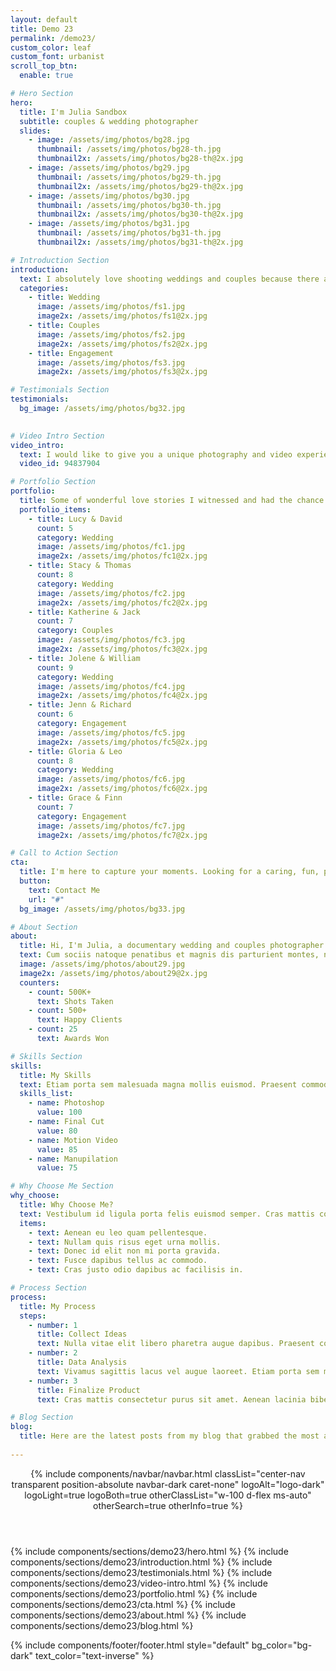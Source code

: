 ```yaml
---
layout: default
title: Demo 23
permalink: /demo23/
custom_color: leaf
custom_font: urbanist
scroll_top_btn:
  enable: true

# Hero Section
hero:
  title: I'm Julia Sandbox
  subtitle: couples & wedding photographer
  slides:
    - image: /assets/img/photos/bg28.jpg
      thumbnail: /assets/img/photos/bg28-th.jpg
      thumbnail2x: /assets/img/photos/bg28-th@2x.jpg
    - image: /assets/img/photos/bg29.jpg
      thumbnail: /assets/img/photos/bg29-th.jpg
      thumbnail2x: /assets/img/photos/bg29-th@2x.jpg
    - image: /assets/img/photos/bg30.jpg
      thumbnail: /assets/img/photos/bg30-th.jpg
      thumbnail2x: /assets/img/photos/bg30-th@2x.jpg
    - image: /assets/img/photos/bg31.jpg
      thumbnail: /assets/img/photos/bg31-th.jpg
      thumbnail2x: /assets/img/photos/bg31-th@2x.jpg

# Introduction Section
introduction:
  text: I absolutely love shooting weddings and couples because there are so many feelings to capture.
  categories:
    - title: Wedding
      image: /assets/img/photos/fs1.jpg
      image2x: /assets/img/photos/fs1@2x.jpg
    - title: Couples
      image: /assets/img/photos/fs2.jpg
      image2x: /assets/img/photos/fs2@2x.jpg
    - title: Engagement
      image: /assets/img/photos/fs3.jpg
      image2x: /assets/img/photos/fs3@2x.jpg

# Testimonials Section
testimonials:
  bg_image: /assets/img/photos/bg32.jpg
  

# Video Intro Section
video_intro:
  text: I would like to give you a unique photography and video experience, built to serve you best.
  video_id: 94837904

# Portfolio Section
portfolio:
  title: Some of wonderful love stories I witnessed and had the chance to capture
  portfolio_items:
    - title: Lucy & David
      count: 5
      category: Wedding
      image: /assets/img/photos/fc1.jpg
      image2x: /assets/img/photos/fc1@2x.jpg
    - title: Stacy & Thomas
      count: 8
      category: Wedding
      image: /assets/img/photos/fc2.jpg
      image2x: /assets/img/photos/fc2@2x.jpg
    - title: Katherine & Jack
      count: 7
      category: Couples
      image: /assets/img/photos/fc3.jpg
      image2x: /assets/img/photos/fc3@2x.jpg
    - title: Jolene & William
      count: 9
      category: Wedding
      image: /assets/img/photos/fc4.jpg
      image2x: /assets/img/photos/fc4@2x.jpg
    - title: Jenn & Richard
      count: 6
      category: Engagement
      image: /assets/img/photos/fc5.jpg
      image2x: /assets/img/photos/fc5@2x.jpg
    - title: Gloria & Leo
      count: 8
      category: Wedding
      image: /assets/img/photos/fc6.jpg
      image2x: /assets/img/photos/fc6@2x.jpg
    - title: Grace & Finn
      count: 7
      category: Engagement
      image: /assets/img/photos/fc7.jpg
      image2x: /assets/img/photos/fc7@2x.jpg

# Call to Action Section
cta:
  title: I'm here to capture your moments. Looking for a caring, fun, passionate photographer?
  button:
    text: Contact Me
    url: "#"
  bg_image: /assets/img/photos/bg33.jpg

# About Section
about:
  title: Hi, I'm Julia, a documentary wedding and couples photographer currently working from and based in London.
  text: Cum sociis natoque penatibus et magnis dis parturient montes, nascetur ridiculus mus. Cras justo odio, dapibus ac facilisis in, egestas eget quam. Praesent commodo cursus magna, vel scelerisque nisl consectetur et. Duis mollis, est non commodo luctus, nisi erat porttitor ligula, eget lacinia odio. Sed posuere consectetur est at lobortis facilisis in.
  image: /assets/img/photos/about29.jpg
  image2x: /assets/img/photos/about29@2x.jpg
  counters:
    - count: 500K+
      text: Shots Taken
    - count: 500+
      text: Happy Clients
    - count: 25
      text: Awards Won

# Skills Section
skills:
  title: My Skills
  text: Etiam porta sem malesuada magna mollis euismod. Praesent commodo cursus magna vel consectetur purus sit amet fermentum.
  skills_list:
    - name: Photoshop
      value: 100
    - name: Final Cut
      value: 80
    - name: Motion Video
      value: 85
    - name: Manupilation
      value: 75

# Why Choose Me Section
why_choose:
  title: Why Choose Me?
  text: Vestibulum id ligula porta felis euismod semper. Cras mattis consectetur purus sit amet fermentum. Donec ullamcorper nulla non metus auctor fringilla. Nullam id dolor id nibh ultricies. Cras mattis consectetur purus amet fermentum.
  items:
    - text: Aenean eu leo quam pellentesque.
    - text: Nullam quis risus eget urna mollis.
    - text: Donec id elit non mi porta gravida.
    - text: Fusce dapibus tellus ac commodo.
    - text: Cras justo odio dapibus ac facilisis in.

# Process Section
process:
  title: My Process
  steps:
    - number: 1
      title: Collect Ideas
      text: Nulla vitae elit libero pharetra augue dapibus. Praesent commodo cursus.
    - number: 2
      title: Data Analysis
      text: Vivamus sagittis lacus vel augue laoreet. Etiam porta sem malesuada magna.
    - number: 3
      title: Finalize Product
      text: Cras mattis consectetur purus sit amet. Aenean lacinia bibendum nulla sed.

# Blog Section
blog:
  title: Here are the latest posts from my blog that grabbed the most attention.
  
---
```

<div class="content-wrapper">
  <header class="wrapper bg-soft-primary">
    {% include components/navbar/navbar.html 
        classList="center-nav transparent position-absolute navbar-dark caret-none"
        logoAlt="logo-dark"
        logoLight=true
        logoBoth=true
        otherClassList="w-100 d-flex ms-auto"
        otherSearch=true
        otherInfo=true
    %}
  </header>
  <!-- /header -->

  {% include components/sections/demo23/hero.html %}
  {% include components/sections/demo23/introduction.html %}
  {% include components/sections/demo23/testimonials.html %}
  {% include components/sections/demo23/video-intro.html %}
  {% include components/sections/demo23/portfolio.html %}
  {% include components/sections/demo23/cta.html %}
  {% include components/sections/demo23/about.html %}
  {% include components/sections/demo23/blog.html %}
   
  <!-- /.content-wrapper -->
  
  
</div>
{% include components/footer/footer.html 
  style="default"
  bg_color="bg-dark" 
  text_color="text-inverse"
%}